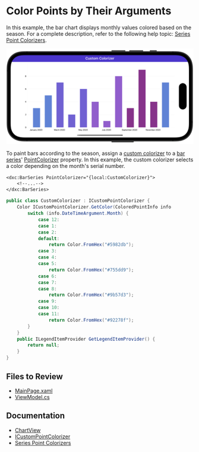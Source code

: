 # Color Points by Their Arguments

In this example, the bar chart displays monthly values colored based on the season. For a complete description, refer to the following help topic: [Series Point Colorizers](https://docs.devexpress.com/MAUI/403339/charts/series-point-colorizers). 

![Apply a custom coloring rule to bars](./img/chart-custom-point.png)

To paint bars according to the season, assign a [custom colorizer](https://docs.devexpress.com/MAUI/403339/charts/series-point-colorizers#custom-point-colorizers) to a [bar series](https://docs.devexpress.com/MAUI/DevExpress.Maui.Charts.BarSeries)' [PointColorizer](https://docs.devexpress.com/MAUI/DevExpress.Maui.Charts.BarSeries.PointColorizer) property. In this example, the custom colorizer selects a color depending on the month's serial number.

```xaml
<dxc:BarSeries PointColorizer="{local:CustomColorizer}">
    <!--...-->
</dxc:BarSeries>
```

```cs
public class CustomColorizer : ICustomPointColorizer {
    Color ICustomPointColorizer.GetColor(ColoredPointInfo info
        switch (info.DateTimeArgument.Month) {
            case 12:
            case 1:
            case 2:
            default:
                return Color.FromHex("#5982db");
            case 3:
            case 4:
            case 5:
                return Color.FromHex("#755dd9");
            case 6:
            case 7:
            case 8:
                return Color.FromHex("#9b57d3");
            case 9:
            case 10:
            case 11:
                return Color.FromHex("#92278f");
        }
    }
    public ILegendItemProvider GetLegendItemProvider() {
        return null;
    }
}
```


<!-- default file list -->
## Files to Review
* [MainPage.xaml](./MainPage.xaml)
* [ViewModel.cs](./ViewModel.cs)
<!-- default file list end -->

## Documentation

* [ChartView](https://docs.devexpress.com/MAUI/DevExpress.Maui.Charts.ChartView)
* [ICustomPointColorizer](https://docs.devexpress.com/MAUI/DevExpress.Maui.Charts.ICustomPointColorizer)
* [Series Point Colorizers](https://docs.devexpress.com/MAUI/403339/charts/series-point-colorizers)
